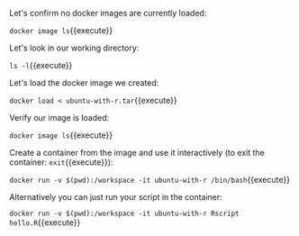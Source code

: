 
Let's confirm no docker images are currently loaded:

`docker image ls`{{execute}}

Let's look in our working directory:

`ls -l`{{execute}}

Let's load the docker image we created:

`docker load < ubuntu-with-r.tar`{{execute}}

Verify our image is loaded:

`docker image ls`{{execute}}

Create a container from the image and use it interactively (to exit the container: `exit`{{execute}}):

`docker run -v $(pwd):/workspace -it ubuntu-with-r /bin/bash`{{execute}}

Alternatively you can just run your script in the container:

`docker run -v $(pwd):/workspace -it ubuntu-with-r Rscript hello.R`{{execute}}

